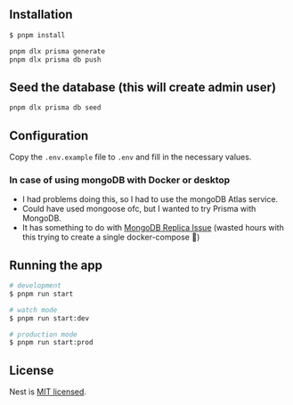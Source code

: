 ## Installation

```bash
$ pnpm install
```

```bash
pnpm dlx prisma generate
pnpm dlx prisma db push
```

## Seed the database (this will create admin user)
```bash
pnpm dlx prisma db seed
```

## Configuration

Copy the `.env.example` file to `.env` and fill in the necessary values.

### In case of using mongoDB with Docker or desktop

- I had problems doing this, so I had to use the mongoDB Atlas service.
- Could have used mongoose ofc, but I wanted to try Prisma with MongoDB.
- It has something to do with [MongoDB Replica Issue](https://github.com/prisma/prisma/issues/8266) (wasted hours with this trying to create a single docker-compose 🥲)


## Running the app

```bash
# development
$ pnpm run start

# watch mode
$ pnpm run start:dev

# production mode
$ pnpm run start:prod
```

## License

Nest is [MIT licensed](LICENSE).
